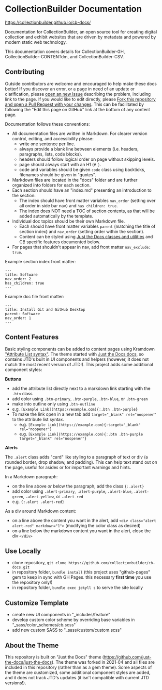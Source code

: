 # CollectionBuilder Documentation

<https://collectionbuilder.github.io/cb-docs/>

Documentation for CollectionBuilder, an open source tool for creating digital collection and exhibit websites that are driven by metadata and powered by modern static web technology.

This documentation covers details for CollectionBuilder-GH, CollectionBuilder-CONTENTdm, and CollectionBuilder-CSV.

## Contributing 

Outside contributors are welcome and encouraged to help make these docs better!
If you discover an error, or a page in need of an update or clarification, please [open an new Issue](https://github.com/CollectionBuilder/cb-docs/issues) describing the problem, including link to the page.
If you would like to edit directly, please [Fork this repository and open a Pull Request with your changes](https://guides.github.com/activities/forking/). 
This can be facilitated by following the "Edit this page on GitHub" link at the bottom of any content page.

Documentation follows these conventions:

- All documentation files are written in Markdown. For clearer version control, editing, and accessibility please:
    - write one sentence per line.
    - always provide a blank line between elements (i.e. headers, paragraphs, lists, code blocks).
    - headers should follow logical order on page without skipping levels.
    - page should always start with an H1 (`# `).
    - code and variables should be given `code` class using backticks, filenames should be given in "quotes".
- Markdown files are located in the "docs" folder and are further organized into folders for each section.
- Each section should have an "index.md" presenting an introduction to the section. 
    - The index should have front matter variables `nav_order` (setting over all order in side bar nav) and `has_children: true`. 
    - The index does NOT need a TOC of section contents, as that will be added automatically by the template.
- Individual doc topics should be their own Markdown file. 
    - Each should have front matter variables `parent` (matching the title of section index) and `nav_order` (setting order within the section). 
    - Content can be styled using [Just the Docs classes and utilities](https://just-the-docs.github.io/just-the-docs/) and CB specific features documented below.
- For pages that shouldn't appear in nav, add front matter `nav_exclude: true`.

Example section index front matter:

```
---
title: Software
nav_order: 2
has_children: true
---
```

Example doc file front matter: 

```
---
title: Install Git and GitHub Desktop
parent: Software
nav_order: 1
---
```

## Content Features

Basic styling components can be added to content pages using Kramdown ["Attribute List syntax"](https://kramdown.gettalong.org/syntax.html#attribute-list-definitions).
The theme started with [Just the Docs docs](https://just-the-docs.github.io/just-the-docs/docs/ui-components), so contains JTD's built in UI components and helpers (however, it does not match the most recent version of JTD!).
This project adds some additional component styles:

**Buttons**

- add the attribute list directly next to a markdown link starting with the `.btn` class
- add color using `.btn-primary`, `.btn-purple`, `.btn-blue`, or `.btn-green` 
- make into outline only using `.btn-outline`
- e.g. `[Example Link](https://example.com){:.btn .btn-purple}`
- To make the link open in a new tab add `target="_blank" rel="noopener"` to the attribute list syntax.
    - e.g. `[Example Link](https://example.com){:target="_blank" rel="noopener"}`
    - e.g. `[Example Link](https://example.com){:.btn .btn-purple target="_blank" rel="noopener"}`

**Alerts**

The `.alert` class adds "card" like styling to a paragraph of text or div (a rounded border, drop shadow, and padding).
This can help text stand out on the page, useful for asides or for important warnings and hints.

In a Markdown paragraph: 

- on the line above *or* below the paragraph, add the class `{:.alert}`
- add color using `.alert-primary`, `.alert-purple`, `.alert-blue`, `.alert-green`, `.alert-yellow`, or `.alert-red`
- e.g. `{:.alert .alert-red}`

As a div around Markdown content:

- on a line above the content you want in the alert, add `<div class="alert alert-red" markdown="1">` (modifying the color class as desired)
- on a line below the markdown content you want in the alert, close the div `</div>`

## Use Locally

- clone repository, `git clone https://github.com/collectionbuilder/cb-docs.git`
- in repository folder, `bundle install` (this project uses "github-pages" gem to keep in sync with GH Pages. this necessary **first time** you use the repository only!)
- in repository folder, `bundle exec jekyll s` to serve the site locally

## Customize Template

- create new UI components in "_includes/feature"
- develop custom color scheme by overriding base variables in "_sass/color_schemes/cb.scss"
- add new custom SASS to "_sass/custom/custom.scss"

## About the Theme

This repository is built on "Just the Docs" theme (<https://github.com/just-the-docs/just-the-docs>).
The theme was forked in 2021-04 and all files are included in this repository (rather than as a gem theme). 
Some aspects of the theme are customized, some additional component styles are added, and it does not track JTD's updates (it isn't compatible with current JTD versions!).
